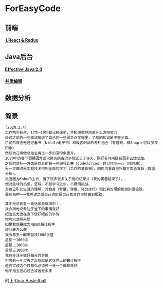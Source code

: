# ForEasyCode

## 前端
#### [1.React & Redux](https://github.com/LayneHuang/ForEasyCode/blob/master/website/react/react.md)

## Java后台
#### [Effective Java 2.0](https://github.com/LayneHuang/ForEasyCode/blob/master/java/effectivejava.md)
#### [并发编程](https://github.com/LayneHuang/ForEasyCode/blob/master/java/concurrent_programming.md)

## 数据分析

## 简录
```text
[2020.2.4]
工作两年有余，17年~19年都比较迷茫，不知道究竟向着什么方向努力
经过之前的一些面试知道了自己的一些弱势点在哪里，了解的知识是不够全面。
目前的做法是通过看书（kindle电子书）和极客时间的专栏结合（有音频，有Sample可以加深印象）
然后自己再做总结去再进一步加深印象提升。
2020年的春节假期因为武汉肺炎病毒的事情延长了许久。刚好有时间提前回来去做总结。
之后的目标一方面是向着能把一些编程比赛（codeforces）的分打高一点（纯兴趣）。
另一方面得是工程技术得到全面的学习（工作的基础嘛），同时向着自己兴趣方面去靠拢（数据分析）。
最近因为Kobe的去世，看了很多很多关于他的记录片（我的青春结束了）。
他对篮球的热爱，坚持，不断学习进步，不畏惧挑战。
对自己职业生涯的理解，对自身（臂展，弹跳，得分技巧）和比赛的理解都做到很极致。
曼巴精神~~~我希望之后自己也能把自己喜欢的事情做到极致。

其中他讲到有一段话印象很深刻：
我会跟他说专注于当下的事情就好
把注意力放在当下做好眼前的事情
你可以这样来想
如果我想要成为NBA的最佳投手
那我要怎么做
我会每天一醒来就投1000次篮
星期一1000次
星期二1000次
星期三1000次
我只专注于做好每天的事情
但等到一年过去之后我就是这世界上的最佳投手
但要完成这个目标你必须要一步一个脚印做好
你不用去担心过去或者是未来
```
附上:[Dear Basketball](https://www.bilibili.com/video/av16997700?from=search&seid=1465929823314277301)